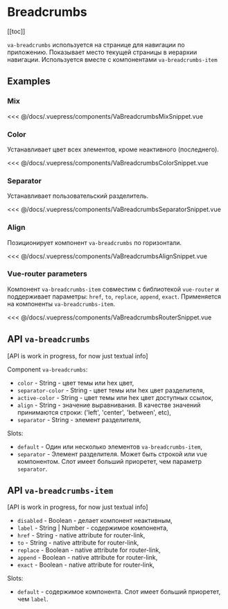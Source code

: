 # Breadcrumbs

[[toc]]

`va-breadcrumbs` используется на странице для навигации по приложению. Показывает место текущей страницы в иерархии навигации. Используется вместе с компонентами `va-breadcrumbs-item`

## Examples

### Mix

<VaBreadcrumbsMixSnippet/>

<<< @/docs/.vuepress/components/VaBreadcrumbsMixSnippet.vue


### Color

Устанавливает цвет всех элементов, кроме неактивного (последнего).

<VaBreadcrumbsColorSnippet/>

<<< @/docs/.vuepress/components/VaBreadcrumbsColorSnippet.vue


### Separator

Устанавливает пользовательский разделитель.

<VaBreadcrumbsSeparatorSnippet/>

<<< @/docs/.vuepress/components/VaBreadcrumbsSeparatorSnippet.vue


### Align

Позиционирует компонент `va-breadcrumbs` по горизонтали.

<VaBreadcrumbsAlignSnippet/>

<<< @/docs/.vuepress/components/VaBreadcrumbsAlignSnippet.vue


### Vue-router parameters

Компонент `va-breadcrumbs-item` совместим с библиотекой `vue-router` и поддерживает параметры: `href`, `to`, `replace`, `append`, `exact`.  Применяется на компоненты `va-breadcrumbs-item`.

<VaBreadcrumbsRouterSnippet/>

<<< @/docs/.vuepress/components/VaBreadcrumbsRouterSnippet.vue


## API `va-breadcrumbs` 

[API is work in progress, for now just textual info]

Component `va-breadcrumbs`:

* `color` - String - цвет темы или hex цвет,
* `separator-color` - String - цвет темы или hex цвет разделителя,
* `active-color` - String - цвет темы или hex цвет доступных ссылок,
* `align` - String - значение выравнивания. В качестве значений принимаются строки: ('left', 'center', 'between', etc),
* `separator` - String - элемент разделителя,

Slots:

* `default` - Один или несколько элементов `va-breadcrumbs-item`,
* `separator` - Элемент разделителя. Может быть строкой или vue компонентом.  Слот имеет больший приоретет, чем параметр `separator`.


## API `va-breadcrumbs-item`

[API is work in progress, for now just textual info]

* `disabled` - Boolean - делает компонент неактивным,
* `label` - String | Number - содержимое компонента,
* `href` - String - native attribute for router-link, 
* `to` - String - native attribute for router-link,
* `replace` - Boolean - native attribute for router-link, 
* `append` - Boolean - native attribute for router-link,
* `exact` - Boolean - native attribute for router-link,

Slots: 

* `default` - содержимое компонента. Слот имеет больший приоретет, чем `label`.
